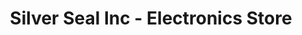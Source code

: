 ---
title: "Silver Seal Inc - Electronics Store"
url: /karachi/silver-seal-inc-electronics-store/
shop: Elektronik
---